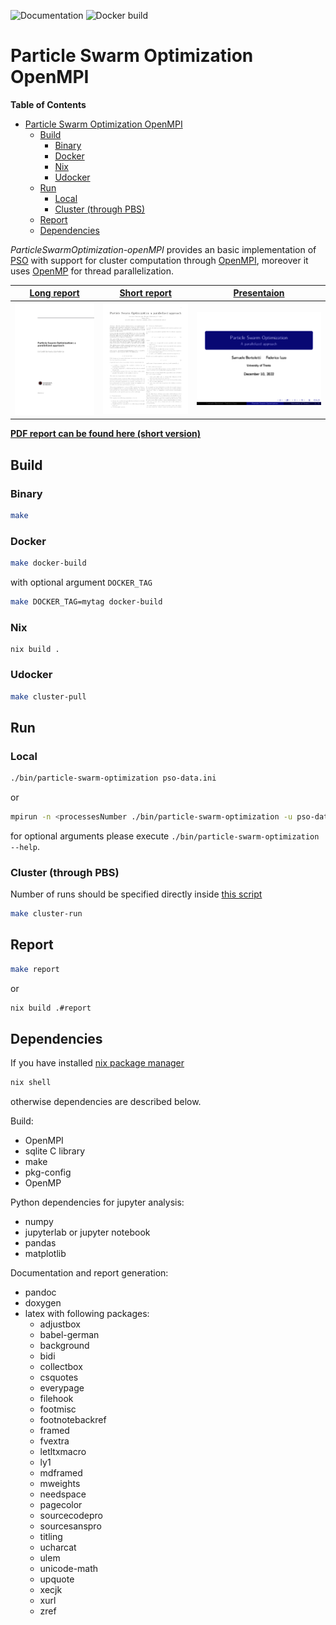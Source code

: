 ![Documentation](https://github.com/fedeizzo/ParticleSwarmOptimization-OpenMPI/actions/workflows/docs.yaml/badge.svg)
![Docker build](https://github.com/fedeizzo/ParticleSwarmOptimization-OpenMPI/actions/workflows/docker-image.yaml/badge.svg)

# Particle Swarm Optimization OpenMPI
<!-- markdown-toc start - Don't edit this section. Run M-x markdown-toc-refresh-toc -->
**Table of Contents**

- [Particle Swarm Optimization OpenMPI](#particle-swarm-optimization-openmpi)
    - [Build](#build)
        - [Binary](#binary)
        - [Docker](#docker)
        - [Nix](#nix)
        - [Udocker](#udocker)
	- [Run](#run)
        - [Local](#local)
        - [Cluster (through PBS)](#cluster-through-pbs)
	- [Report](#report)
    - [Dependencies](#dependencies)

<!-- markdown-toc end -->

*ParticleSwarmOptimization-openMPI* provides an basic implementation of [PSO](https://en.wikipedia.org/wiki/Particle_swarm_optimization) with support for cluster computation through [OpenMPI](https://www.open-mpi.org/), moreover it uses [OpenMP](https://www.openmp.org/) for thread parallelization.

| <a href="https://fedeizzo.github.io/ParticleSwarmOptimization-OpenMPI/report.pdf" target="_blank"><b>Long report</b></a> | <a href="https://fedeizzo.github.io/ParticleSwarmOptimization-OpenMPI/short-report.pdf" target="_blank"><b>Short report</b></a> | <a href="https://fedeizzo.github.io/ParticleSwarmOptimization-OpenMPI/presentation.pdf" target="_blank"><b>Presentaion</b></a> |
|--------------------------------------------------------------------------------------------------------------------------|---------------------------------------------------------------------------------------------------------------------------------|--------------------------------------------------------------------------------------------------------------------------------|
| ![](assets/report-thumbnail.png)                                                                                         | ![](assets/short-report-thumbnail.png)                                                                                          | ![](assets/presentation-thumbnail.png)                                                                                         |


<a href="https://fedeizzo.github.io/ParticleSwarmOptimization-OpenMPI/short-report.pdf" target="_blank"><b>PDF report can be found here (short version)</b></a>

## Build
### Binary
```bash
make
```

### Docker
```bash
make docker-build
```

with optional argument `DOCKER_TAG`

```bash
make DOCKER_TAG=mytag docker-build
```

### Nix
```
nix build .
```

### Udocker
```bash
make cluster-pull
```

## Run
### Local
```bash
./bin/particle-swarm-optimization pso-data.ini
```

or

```bash
mpirun -n <processesNumber ./bin/particle-swarm-optimization -u pso-data.ini
```

for optional arguments please execute `./bin/particle-swarm-optimization --help`.


### Cluster (through PBS)
Number of runs should be specified directly inside [this script](./scripts/generate_cluster_runs.sh)
```bash
make cluster-run
```

## Report
```bash
make report
```

or

```bash
nix build .#report
```

## Dependencies
If you have installed [nix package manager](https://nixos.org)
```bash
nix shell
```

otherwise dependencies are described below.

Build:

* OpenMPI
* sqlite C library
* make
* pkg-config
* OpenMP

Python dependencies for jupyter analysis:

* numpy
* jupyterlab or jupyter notebook
* pandas
* matplotlib

Documentation and report generation:

* pandoc
* doxygen
* latex with following packages:
  * adjustbox
  * babel-german
  * background
  * bidi
  * collectbox
  * csquotes
  * everypage
  * filehook
  * footmisc
  * footnotebackref
  * framed
  * fvextra
  * letltxmacro
  * ly1
  * mdframed
  * mweights
  * needspace
  * pagecolor
  * sourcecodepro
  * sourcesanspro
  * titling
  * ucharcat
  * ulem
  * unicode-math
  * upquote
  * xecjk
  * xurl
  * zref
